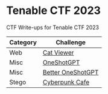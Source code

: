 # Tenable CTF 2023

CTF Write-ups for Tenable CTF 2023

| Category | Challenge |
| ----------- | ----------- |
| Web | [Cat Viewer](https://github.com/alp361/ctf-writeups/tree/main/Tenable%20CTF%202023/Cat%20Viewer) |
| Misc | [OneShotGPT](https://github.com/alp361/ctf-writeups/new/main/Tenable%20CTF%202023/OneShotGPT) |
| Misc | [Better OneShotGPT](https://github.com/alp361/ctf-writeups/new/main/Tenable%20CTF%202023/Better%20OneShotGPT) |
| Stego | [Cyberpunk Cafe](https://github.com/alp361/ctf-writeups/new/main/Tenable%20CTF%202023/Cyberpunk%20Cafe) |
